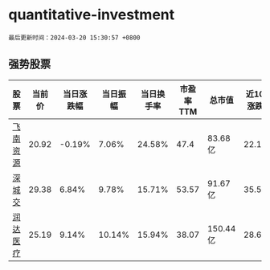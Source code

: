 # quantitative-investment

`最后更新时间：2024-03-20 15:30:57 +0800`

## 强势股票

|股票|当前价|当日涨跌幅|当日振幅|当日换手率|市盈率TTM|总市值|近10日涨跌幅|
|----|----|----|----|----|----|----|----|
|[飞南资源](https://xueqiu.com/S/SZ301500)|20.92|-0.19%|7.06%|24.58%|47.4|83.68亿|22.12%|
|[深城交](https://xueqiu.com/S/SZ301091)|29.38|6.84%|9.78%|15.71%|53.57|91.67亿|35.58%|
|[润达医疗](https://xueqiu.com/S/SH603108)|25.19|9.14%|10.14%|15.94%|38.07|150.44亿|28.65%|
